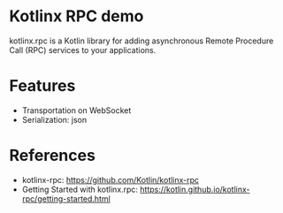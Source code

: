 Kotlinx RPC demo
=================

kotlinx.rpc is a Kotlin library for adding asynchronous Remote Procedure Call (RPC) services to your applications.

# Features

* Transportation on WebSocket
* Serialization: json

# References

* kotlinx-rpc: https://github.com/Kotlin/kotlinx-rpc
* Getting Started with kotlinx.rpc: https://kotlin.github.io/kotlinx-rpc/getting-started.html
